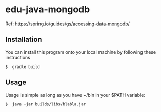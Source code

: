 # edu-java-mongodb

Ref:  https://spring.io/guides/gs/accessing-data-mongodb/

## Installation

You can install this program onto your local machine by following these instructions

```
$  gradle build
```

## Usage

Usage is simple as long as you have ~/bin in your $PATH variable:

```
$  java -jar builds/libs/blabla.jar
```

